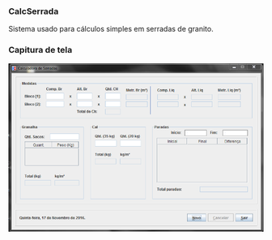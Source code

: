 ### CalcSerrada

Sistema usado para cálculos simples em serradas de granito.

### Capitura de tela
![Print desktop](https://raw.githubusercontent.com/douglasgusson/calc-serrada/master/img/print.png?raw=true "Desktop")
